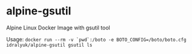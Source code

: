 # alpine-gsutil
Alpine Linux Docker Image with gsutil tool

Usage:
``
docker run --rm -v `pwd`:/boto -e BOTO_CONFIG=/boto/boto.cfg idralyuk/alpine-gsutil gsutil ls
``
